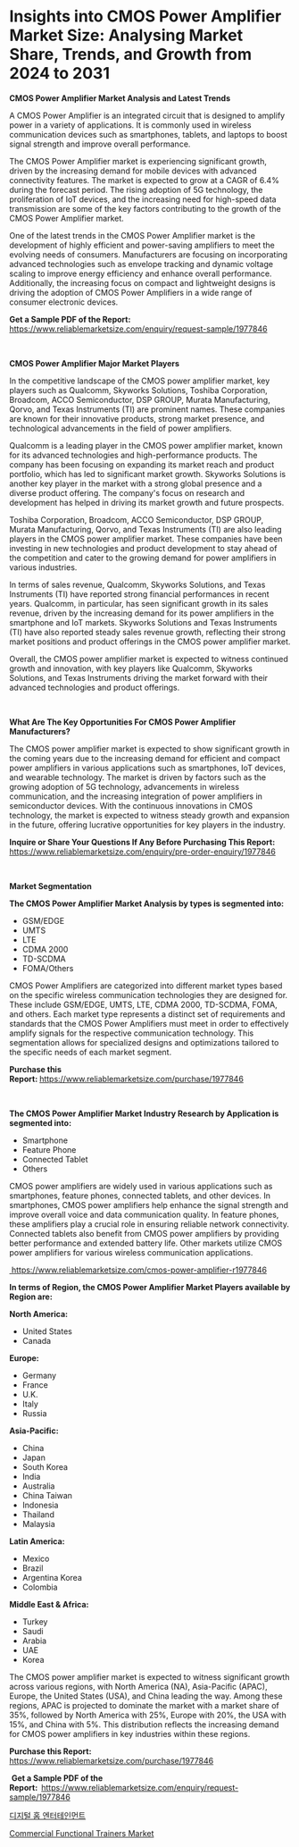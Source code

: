 <p><h1>Insights into CMOS Power Amplifier Market Size: Analysing Market Share, Trends, and Growth from 2024 to 2031</h1></p><p><strong>CMOS Power Amplifier Market Analysis and Latest Trends</strong></p>
<p><p>A CMOS Power Amplifier is an integrated circuit that is designed to amplify power in a variety of applications. It is commonly used in wireless communication devices such as smartphones, tablets, and laptops to boost signal strength and improve overall performance.</p><p>The CMOS Power Amplifier market is experiencing significant growth, driven by the increasing demand for mobile devices with advanced connectivity features. The market is expected to grow at a CAGR of 6.4% during the forecast period. The rising adoption of 5G technology, the proliferation of IoT devices, and the increasing need for high-speed data transmission are some of the key factors contributing to the growth of the CMOS Power Amplifier market.</p><p>One of the latest trends in the CMOS Power Amplifier market is the development of highly efficient and power-saving amplifiers to meet the evolving needs of consumers. Manufacturers are focusing on incorporating advanced technologies such as envelope tracking and dynamic voltage scaling to improve energy efficiency and enhance overall performance. Additionally, the increasing focus on compact and lightweight designs is driving the adoption of CMOS Power Amplifiers in a wide range of consumer electronic devices.</p></p>
<p><strong>Get a Sample PDF of the Report:&nbsp;</strong> <a href="https://www.reliablemarketsize.com/enquiry/request-sample/1977846">https://www.reliablemarketsize.com/enquiry/request-sample/1977846</a></p>
<p>&nbsp;</p>
<p><strong>CMOS Power Amplifier Major Market Players</strong></p>
<p><p>In the competitive landscape of the CMOS power amplifier market, key players such as Qualcomm, Skyworks Solutions, Toshiba Corporation, Broadcom, ACCO Semiconductor, DSP GROUP, Murata Manufacturing, Qorvo, and Texas Instruments (TI) are prominent names. These companies are known for their innovative products, strong market presence, and technological advancements in the field of power amplifiers.</p><p>Qualcomm is a leading player in the CMOS power amplifier market, known for its advanced technologies and high-performance products. The company has been focusing on expanding its market reach and product portfolio, which has led to significant market growth. Skyworks Solutions is another key player in the market with a strong global presence and a diverse product offering. The company's focus on research and development has helped in driving its market growth and future prospects.</p><p>Toshiba Corporation, Broadcom, ACCO Semiconductor, DSP GROUP, Murata Manufacturing, Qorvo, and Texas Instruments (TI) are also leading players in the CMOS power amplifier market. These companies have been investing in new technologies and product development to stay ahead of the competition and cater to the growing demand for power amplifiers in various industries.</p><p>In terms of sales revenue, Qualcomm, Skyworks Solutions, and Texas Instruments (TI) have reported strong financial performances in recent years. Qualcomm, in particular, has seen significant growth in its sales revenue, driven by the increasing demand for its power amplifiers in the smartphone and IoT markets. Skyworks Solutions and Texas Instruments (TI) have also reported steady sales revenue growth, reflecting their strong market positions and product offerings in the CMOS power amplifier market.</p><p>Overall, the CMOS power amplifier market is expected to witness continued growth and innovation, with key players like Qualcomm, Skyworks Solutions, and Texas Instruments driving the market forward with their advanced technologies and product offerings.</p></p>
<p>&nbsp;</p>
<p><strong>What Are The Key Opportunities For CMOS Power Amplifier Manufacturers?</strong></p>
<p><p>The CMOS power amplifier market is expected to show significant growth in the coming years due to the increasing demand for efficient and compact power amplifiers in various applications such as smartphones, IoT devices, and wearable technology. The market is driven by factors such as the growing adoption of 5G technology, advancements in wireless communication, and the increasing integration of power amplifiers in semiconductor devices. With the continuous innovations in CMOS technology, the market is expected to witness steady growth and expansion in the future, offering lucrative opportunities for key players in the industry.</p></p>
<p><strong>Inquire or Share Your Questions If Any Before Purchasing This Report:</strong> <a href="https://www.reliablemarketsize.com/enquiry/pre-order-enquiry/1977846">https://www.reliablemarketsize.com/enquiry/pre-order-enquiry/1977846</a></p>
<p>&nbsp;</p>
<p><strong>Market Segmentation</strong></p>
<p><strong>The CMOS Power Amplifier Market Analysis by types is segmented into:</strong></p>
<p><ul><li>GSM/EDGE</li><li>UMTS</li><li>LTE</li><li>CDMA 2000</li><li>TD-SCDMA</li><li>FOMA/Others</li></ul></p>
<p><p>CMOS Power Amplifiers are categorized into different market types based on the specific wireless communication technologies they are designed for. These include GSM/EDGE, UMTS, LTE, CDMA 2000, TD-SCDMA, FOMA, and others. Each market type represents a distinct set of requirements and standards that the CMOS Power Amplifiers must meet in order to effectively amplify signals for the respective communication technology. This segmentation allows for specialized designs and optimizations tailored to the specific needs of each market segment.</p></p>
<p><strong>Purchase this Report:&nbsp;</strong><a href="https://www.reliablemarketsize.com/purchase/1977846">https://www.reliablemarketsize.com/purchase/1977846</a></p>
<p>&nbsp;</p>
<p><strong>The CMOS Power Amplifier Market Industry Research by Application is segmented into:</strong></p>
<p><ul><li>Smartphone</li><li>Feature Phone</li><li>Connected Tablet</li><li>Others</li></ul></p>
<p><p>CMOS power amplifiers are widely used in various applications such as smartphones, feature phones, connected tablets, and other devices. In smartphones, CMOS power amplifiers help enhance the signal strength and improve overall voice and data communication quality. In feature phones, these amplifiers play a crucial role in ensuring reliable network connectivity. Connected tablets also benefit from CMOS power amplifiers by providing better performance and extended battery life. Other markets utilize CMOS power amplifiers for various wireless communication applications.</p></p>
<p><a href="https://www.reliablemarketsize.com/cmos-power-amplifier-r1977846">&nbsp;https://www.reliablemarketsize.com/cmos-power-amplifier-r1977846</a></p>
<p><strong>In terms of Region, the CMOS Power Amplifier Market Players available by Region are:</strong></p>
<p>
    <p> <strong> North America: </strong>
        <ul>
            <li>United States</li>
            <li>Canada</li>
        </ul>
        </p> 
    <p> <strong> Europe: </strong>
        <ul>
            <li>Germany</li>
            <li>France</li>
            <li>U.K.</li>
            <li>Italy</li>
            <li>Russia</li>
        </ul>
        </p> 
    <p> <strong> Asia-Pacific: </strong>
        <ul>
            <li>China</li>
            <li>Japan</li>
            <li>South Korea</li>
            <li>India</li>
            <li>Australia</li>
            <li>China Taiwan</li>
            <li>Indonesia</li>
            <li>Thailand</li>
            <li>Malaysia</li>
        </ul>
        </p> 
    <p> <strong> Latin America: </strong>
        <ul>
            <li>Mexico</li>
            <li>Brazil</li>
            <li>Argentina Korea</li>
            <li>Colombia</li>
        </ul>
        </p> 
    <p> <strong> Middle East & Africa: </strong>
        <ul>
            <li>Turkey</li>
            <li>Saudi</li>
            <li>Arabia</li>
            <li>UAE</li>
            <li>Korea</li>
        </ul>
    </p>
    </p>
<p><p>The CMOS power amplifier market is expected to witness significant growth across various regions, with North America (NA), Asia-Pacific (APAC), Europe, the United States (USA), and China leading the way. Among these regions, APAC is projected to dominate the market with a market share of 35%, followed by North America with 25%, Europe with 20%, the USA with 15%, and China with 5%. This distribution reflects the increasing demand for CMOS power amplifiers in key industries within these regions.</p></p>
<p><strong>Purchase this Report: </strong><a href="https://www.reliablemarketsize.com/purchase/1977846">https://www.reliablemarketsize.com/purchase/1977846</a></p>
<p>&nbsp;<strong>Get a Sample PDF of the Report:&nbsp;&nbsp;</strong><a href="https://www.reliablemarketsize.com/enquiry/request-sample/1977846">https://www.reliablemarketsize.com/enquiry/request-sample/1977846</a></p>
<p><strong></strong></p>
<p><p><a href="https://github.com/KellyLyncyh543964/Market-Research-Report-List-3/blob/main/621008141505.md">디지털 홈 엔터테인먼트</a></p><p><a href="https://github.com/abigailsutherland7889/Market-Research-Report-List-1/blob/main/commercial-functional-trainers-market.md">Commercial Functional Trainers Market</a></p></p>